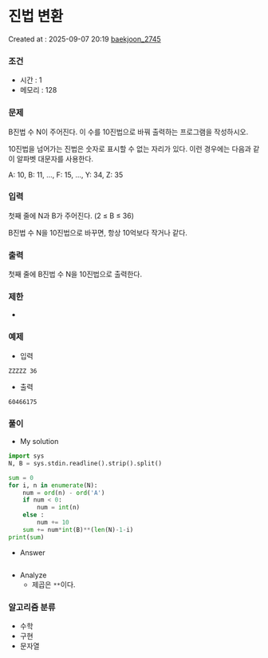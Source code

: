 # 진법 변환 
Created at : 2025-09-07 20:19
[baekjoon_2745](https://www.acmicpc.net/problem/2745)
### 조건
- 시간 : 1
- 메모리 : 128
### 문제
B진법 수 N이 주어진다. 이 수를 10진법으로 바꿔 출력하는 프로그램을 작성하시오.

10진법을 넘어가는 진법은 숫자로 표시할 수 없는 자리가 있다. 이런 경우에는 다음과 같이 알파벳 대문자를 사용한다.

A: 10, B: 11, ..., F: 15, ..., Y: 34, Z: 35
### 입력
첫째 줄에 N과 B가 주어진다. (2 ≤ B ≤ 36)

B진법 수 N을 10진법으로 바꾸면, 항상 10억보다 작거나 같다.
### 출력
첫째 줄에 B진법 수 N을 10진법으로 출력한다.
### 제한
- 
### 예제
- 입력
```
ZZZZZ 36
```
- 출력
```
60466175
``` 

### 풀이
- My solution
```python
import sys
N, B = sys.stdin.readline().strip().split()

sum = 0
for i, n in enumerate(N):
    num = ord(n) - ord('A')
    if num < 0:
        num = int(n)
    else :
        num += 10
    sum += num*int(B)**(len(N)-1-i)
print(sum)
```

- Answer
```python

```

- Analyze
	- 제곱은 `**`이다.
### 알고리즘 분류
- 수학
- 구현
- 문자열